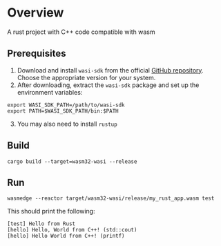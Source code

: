 # Overview

A rust project with C++ code compatible with wasm

## Prerequisites 


1. Download and install `wasi-sdk` from the official [GitHub repository](https://github.com/WebAssembly/wasi-sdk/releases). Choose the appropriate version for your system.
2. After downloading, extract the `wasi-sdk` package and set up the environment variables:
```
export WASI_SDK_PATH=/path/to/wasi-sdk
export PATH=$WASI_SDK_PATH/bin:$PATH
```
3. You may also need to install `rustup`

## Build

```
cargo build --target=wasm32-wasi --release
```

## Run 

```
wasmedge --reactor target/wasm32-wasi/release/my_rust_app.wasm test
```

This should print the following:

```
[test] Hello from Rust
[hello] Hello, World from C++! (std::cout)
[hello] Hello World from C++! (printf)
```
